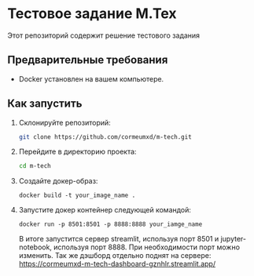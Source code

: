 # Тестовое задание М.Тех

Этот репозиторий содержит решение тестового задания

## Предварительные требования

- Docker установлен на вашем компьютере.

## Как запустить

1. Склонируйте репозиторий:

   ```bash
   git clone https://github.com/cormeumxd/m-tech.git
   
2. Перейдите в директорию проекта:

   ```bash
   cd m-tech

3. Создайте докер-образ:

   ```
   docker build -t your_image_name .
   ```

4. Запустите докер контейнер следующей командой:

   ```
   docker run -p 8501:8501 -p 8888:8888 your_iamge_name
   ```

   В итоге запустится сервер streamlit, используя порт 8501 и jupyter-notebook, используя порт 8888. При необходимости порт можно изменить.
   Так же дэшборд отдельно поднят на сервере: https://cormeumxd-m-tech-dashboard-gznhlr.streamlit.app/
